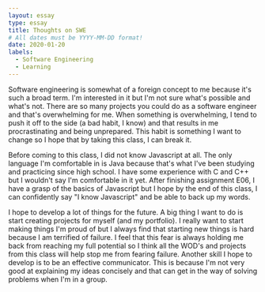 ```yaml
---
layout: essay
type: essay
title: Thoughts on SWE
# All dates must be YYYY-MM-DD format!
date: 2020-01-20
labels:
  - Software Engineering
  - Learning
---
```


Software engineering is somewhat of a foreign concept to me because it's such a broad term. I'm interested in it but I'm not sure what's possible and what's not. There are so many projects you could do as a software engineer and that's  overwhelming for me. When something is overwhelming, I tend to push it off to the side (a bad habit, I know) and that results in me procrastinating and being unprepared. This habit is something I want to change so I hope that by taking this class, I can break it. 

Before coming to this class, I did not know Javascript at all. The only language I'm comfortable in is Java because that's what I've been studying and practicing since high school. I have some experience with C and C++ but I wouldn't say I'm comfortable in it yet. After finishing assignment E06, I have a grasp of the basics of Javascript but I hope by the end of this class, I can confidently say "I know Javascript" and be able to back up my words. 

I hope to develop a lot of things for the future. A big thing I want to do is start creating projects for myself (and my portfolio). I really want to start making things I'm proud of but I always find that starting new things is hard because I am terrified of failure. I feel that this fear is always holding me back from reaching my full potential so I think all the WOD's and projects from this class will help stop me from fearing failure. Another skill I hope to develop is to be an effective communicator. This is because I'm not very good at explaining my ideas concisely and that can get in the way of solving problems when I'm in a group. 



